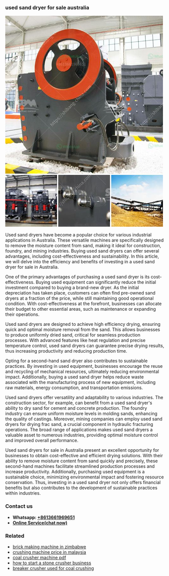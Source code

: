 <h3>used sand dryer for sale australia</h3><img src='1708309024.jpg' alt=''><p>Used sand dryers have become a popular choice for various industrial applications in Australia. These versatile machines are specifically designed to remove the moisture content from sand, making it ideal for construction, foundry, and mining industries. Buying used sand dryers can offer several advantages, including cost-effectiveness and sustainability. In this article, we will delve into the efficiency and benefits of investing in a used sand dryer for sale in Australia.</p><p>One of the primary advantages of purchasing a used sand dryer is its cost-effectiveness. Buying used equipment can significantly reduce the initial investment compared to buying a brand-new dryer. As the initial depreciation has taken place, customers can often find pre-owned sand dryers at a fraction of the price, while still maintaining good operational condition. With cost-effectiveness at the forefront, businesses can allocate their budget to other essential areas, such as maintenance or expanding their operations.</p><p>Used sand dryers are designed to achieve high efficiency drying, ensuring quick and optimal moisture removal from the sand. This allows businesses to produce uniformly dried sand, critical for seamless production processes. With advanced features like heat regulation and precise temperature control, used sand dryers can guarantee precise drying results, thus increasing productivity and reducing production time.</p><p>Opting for a second-hand sand dryer also contributes to sustainable practices. By investing in used equipment, businesses encourage the reuse and recycling of mechanical resources, ultimately reducing environmental impact. Additionally, buying a used sand dryer helps reduce waste associated with the manufacturing process of new equipment, including raw materials, energy consumption, and transportation emissions.</p><p>Used sand dryers offer versatility and adaptability to various industries. The construction sector, for example, can benefit from a used sand dryer's ability to dry sand for cement and concrete production. The foundry industry can ensure uniform moisture levels in molding sands, enhancing the quality of castings. Moreover, mining companies can employ used sand dryers for drying frac sand, a crucial component in hydraulic fracturing operations. The broad range of applications makes used sand dryers a valuable asset to numerous industries, providing optimal moisture control and improved overall performance.</p><p>Used sand dryers for sale in Australia present an excellent opportunity for businesses to obtain cost-effective and efficient drying solutions. With their ability to remove moisture content from sand quickly and precisely, these second-hand machines facilitate streamlined production processes and increase productivity. Additionally, purchasing used equipment is a sustainable choice, minimizing environmental impact and fostering resource conservation. Thus, investing in a used sand dryer not only offers financial benefits but also contributes to the development of sustainable practices within industries.</p><h3>Contact us</h3><ul><li><strong>Whatsapp:&nbsp;<a href="https://wa.me/8613661969651">+8613661969651</a></strong></li><li><a href="https://swt.shibang-china.com/?git&amp;zhl&amp;used sand dryer for sale australia"><strong>Online Service(chat now)</strong></a></li></ul><h3>Related</h3><ul><li><a href='brick making machine in zimbabwe.md'>brick making machine in zimbabwe</a></li><li><a href='crushing machine price in malaysia.md'>crushing machine price in malaysia</a></li><li><a href='coal crusher machine pdf.md'>coal crusher machine pdf</a></li><li><a href='how to start a stone crusher business.md'>how to start a stone crusher business</a></li><li><a href='breaker crusher used for coal crushing.md'>breaker crusher used for coal crushing</a></li></ul>